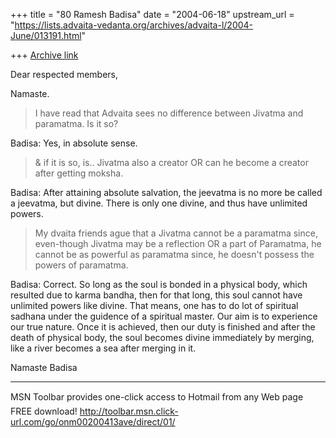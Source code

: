 +++
title = "80 Ramesh Badisa"
date = "2004-06-18"
upstream_url = "https://lists.advaita-vedanta.org/archives/advaita-l/2004-June/013191.html"

+++
[Archive link](https://lists.advaita-vedanta.org/archives/advaita-l/2004-June/013191.html)

Dear respected members,

Namaste.

>I have read that Advaita sees no difference between Jivatma and paramatma. 
>Is it so?

Badisa: Yes, in absolute sense.

>& if it is so, is.. Jivatma also a creator OR can he become a creator after 
>getting moksha.

Badisa: After attaining absolute salvation, the jeevatma is no more be 
called a jeevatma, but divine. There is only one divine, and thus have 
unlimited powers.

>My dvaita friends ague that a Jivatma cannot be a paramatma since, 
>even-though
>Jivatma may be a reflection OR a part of Paramatma, he cannot be as 
>powerful
>as paramatma since, he doesn't  possess  the powers of paramatma.

Badisa: Correct. So long as the soul is bonded in a physical body, which 
resulted due to karma bandha, then for that long, this soul cannot have 
unlimited powers like divine. That means, one has to do lot of spiritual 
sadhana under the guidence of a spiritual master. Our aim is to experience 
our true nature. Once it is achieved, then our duty is finished and after 
the death of physical body, the soul becomes divine immediately by merging, 
like a river becomes a sea after merging in it.

Namaste
Badisa

_________________________________________________________________
MSN Toolbar provides one-click access to Hotmail from any Web page  FREE 
download! http://toolbar.msn.click-url.com/go/onm00200413ave/direct/01/


